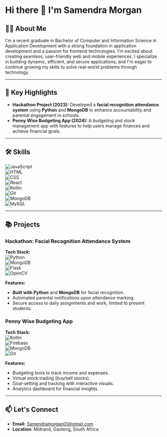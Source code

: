 # Hi there 👋 I'm Samendra Morgan

## 👩‍💻 About Me  
I'm a recent graduate in Bachelor of Computer and Information Science in Application Development with a strong foundation in application development and a passion for frontend technologies. I’m excited about creating seamless, user-friendly web and mobile experiences. I specialize in building dynamic, efficient, and secure applications, and I'm eager to continue growing my skills to solve real-world problems through technology.

---

## 🎯 Key Highlights  
- **Hackathon Project (2023):** Developed a **facial recognition attendance system** using **Python** and **MongoDB** to enhance accountability and parental engagement in schools.  
- **Penny Wise Budgeting App (2024):** A budgeting and stock management app with features to help users manage finances and achieve financial goals.

---

## 🛠️ Skills  
![JavaScript](https://img.shields.io/badge/-JavaScript-F7DF1E?style=flat-square&logo=javascript&logoColor=black)  
![HTML](https://img.shields.io/badge/-HTML5-E34F26?style=flat-square&logo=html5&logoColor=white)  
![CSS](https://img.shields.io/badge/-CSS3-1572B6?style=flat-square&logo=css3&logoColor=white)  
![React](https://img.shields.io/badge/-React-61DAFB?style=flat-square&logo=react&logoColor=black)  
![Kotlin](https://img.shields.io/badge/-Kotlin-0095D5?style=flat-square&logo=kotlin&logoColor=white)  
![Git](https://img.shields.io/badge/-Git-F05032?style=flat-square&logo=git&logoColor=white)  
![MongoDB](https://img.shields.io/badge/-MongoDB-47A248?style=flat-square&logo=mongodb&logoColor=white)  
![MySQL](https://img.shields.io/badge/-MySQL-4479A1?style=flat-square&logo=mysql&logoColor=white)  

---

## 📚 Projects  
### Hackathon: Facial Recognition Attendance System  
**Tech Stack:**  
![Python](https://img.shields.io/badge/-Python-3776AB?style=flat-square&logo=python&logoColor=white)  
![MongoDB](https://img.shields.io/badge/-MongoDB-47A248?style=flat-square&logo=mongodb&logoColor=white)  
![Flask](https://img.shields.io/badge/-Flask-000000?style=flat-square&logo=flask&logoColor=white)  
![OpenCV](https://img.shields.io/badge/-OpenCV-5C3EE8?style=flat-square&logo=opencv&logoColor=white)  

**Features:**  
- **Built with Python** and **MongoDB** for facial recognition.  
- Automated parental notifications upon attendance marking.  
- Secure access to daily assignments and work, limited to present students.

### Penny Wise Budgeting App  
**Tech Stack:**  
![Kotlin](https://img.shields.io/badge/-Kotlin-0095D5?style=flat-square&logo=kotlin&logoColor=white)  
![Firebase](https://img.shields.io/badge/-Firebase-FFCA28?style=flat-square&logo=firebase&logoColor=black)  
![MongoDB](https://img.shields.io/badge/-MongoDB-47A248?style=flat-square&logo=mongodb&logoColor=white)  
![Git](https://img.shields.io/badge/-Git-F05032?style=flat-square&logo=git&logoColor=white)  

**Features:**  
- Budgeting tools to track income and expenses.  
- Virtual stock trading (buy/sell stocks).  
- Goal-setting and tracking with interactive visuals.  
- Analytics dashboard for financial insights.

---

## 📫 Let's Connect  
- **Email:** [Samendramorgan01@gmail.com](mailto:Samendramorgan01@gmail.com)  
- **Location:** Midrand, Gauteng, South Africa  
